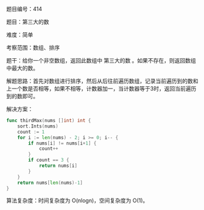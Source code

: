 题目编号：414

题目：第三大的数

难度：简单

考察范围：数组、排序

题干：给你一个非空数组，返回此数组中 第三大的数 。如果不存在，则返回数组中最大的数。

解题思路：首先对数组进行排序，然后从后往前遍历数组，记录当前遍历到的数和上一个数是否相等，如果不相等，计数器加一，当计数器等于3时，返回当前遍历到的数即可。

解决方案：

```go
func thirdMax(nums []int) int {
    sort.Ints(nums)
    count := 1
    for i := len(nums) - 2; i >= 0; i-- {
        if nums[i] != nums[i+1] {
            count++
        }
        if count == 3 {
            return nums[i]
        }
    }
    return nums[len(nums)-1]
}
```

算法复杂度：时间复杂度为 O(nlogn)，空间复杂度为 O(1)。